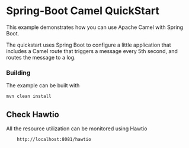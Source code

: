 # Spring-Boot Camel QuickStart

This example demonstrates how you can use Apache Camel with Spring Boot.

The quickstart uses Spring Boot to configure a little application that includes a Camel route that triggers a message every 5th second, and routes the message to a log.

### Building

The example can be built with

    mvn clean install

## Check Hawtio

All the resource utilization can be monitored using Hawtio
```
    http://localhost:8081/hawtio
```